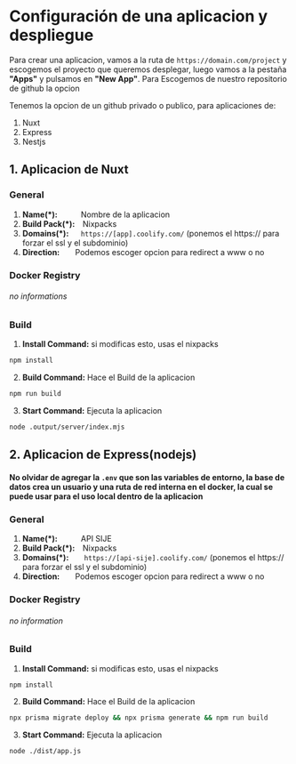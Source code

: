 
# Configuración de una aplicacion y despliegue

Para crear una aplicacion, vamos a la ruta de `https://domain.com/project` y escogemos el proyecto que queremos desplegar, luego vamos a la pestaña **"Apps"** y pulsamos en **"New App"**. Para
Escogemos de nuestro repositorio de github la opcion

Tenemos la opcion de un github privado o publico, para aplicaciones de:
1. Nuxt
2. Express
3. Nestjs


## 1. Aplicacion de Nuxt

### General

1. **Name(*):**&emsp;&emsp;&emsp;Nombre de la aplicacion 
2. **Build Pack(*):**&emsp;Nixpacks
3. **Domains(*):**  &emsp;   `https://[app].coolify.com/` (ponemos el https:// para forzar el ssl y el subdominio)
4. **Direction:**&emsp;&emsp;Podemos escoger opcion para redirect a www o no

### Docker Registry
###### no informations 

### Build

1. **Install Command:** si modificas esto, usas el nixpacks

```	bash
npm install
```

2. **Build Command:** Hace el Build de la aplicacion
```	bash
npm run build
```

3. **Start Command:** Ejecuta la aplicacion
```	bash
node .output/server/index.mjs
```

## 2. Aplicacion de Express(nodejs)

#### No olvidar de agregar la `.env` que son las variables de entorno, la base de datos crea un usuario y una ruta de red interna en el docker, la cual se puede usar para el uso local dentro de la aplicacion

### General

1. **Name(*):**&emsp;&emsp;&emsp;API SIJE
2. **Build Pack(*):**&emsp;Nixpacks
3. **Domains(*):**&emsp;&emsp;`https://[api-sije].coolify.com/` (ponemos el https:// para forzar el ssl y el subdominio)
4. **Direction:**&emsp;&emsp;Podemos escoger opcion para redirect a www o no

### Docker Registry
###### *no information*

### Build

1. **Install Command:** si modificas esto, usas el nixpacks

```	bash
npm install
```

2. **Build Command:** Hace el Build de la aplicacion
```	bash
npx prisma migrate deploy && npx prisma generate && npm run build
```

3. **Start Command:** Ejecuta la aplicacion
```	bash
node ./dist/app.js
```